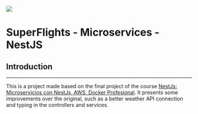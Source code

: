 <a align="center" href="https://cdnlogo.com/logo/nestjs_134112.html" width="128"><img src="https://static.cdnlogo.com/logos/n/57/nestjs.svg"></a>
<h1>SuperFlights - Microservices - NestJS</h1>

## Introduction
___
This is a project made based on the final project of the course [NestJs: Microservicios con NestJs, AWS, Docker Profesional](https://www.udemy.com/course/node-js-microservicios-ac/?couponCode=ST22MT240325G1). 
It presents some improvements over the original, such as a better weather API connection and typing in the controllers and services.
